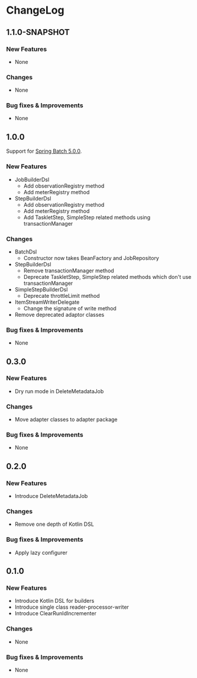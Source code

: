 # ChangeLog

## 1.1.0-SNAPSHOT

### New Features

- None

### Changes

- None

### Bug fixes & Improvements

- None

## 1.0.0

Support for [Spring Batch 5.0.0](https://github.com/spring-projects/spring-batch/releases/tag/v5.0.0).

### New Features

- JobBuilderDsl
    - Add observationRegistry method
    - Add meterRegistry method
- StepBuilderDsl
    - Add observationRegistry method
    - Add meterRegistry method
    - Add TaskletStep, SimpleStep related methods using transactionManager

### Changes

- BatchDsl
    - Constructor now takes BeanFactory and JobRepository
- StepBuilderDsl
    - Remove transactionManager method
    - Deprecate TaskletStep, SimpleStep related methods which don't use transactionManager
- SimpleStepBuilderDsl
    - Deprecate throttleLimit method
- ItemStreamWriterDelegate
    - Change the signature of write method
- Remove deprecated adaptor classes

### Bug fixes & Improvements

- None

## 0.3.0

### New Features

- Dry run mode in DeleteMetadataJob

### Changes

- Move adapter classes to adapter package

### Bug fixes & Improvements

- None

## 0.2.0

### New Features

- Introduce DeleteMetadataJob

### Changes

- Remove one depth of Kotlin DSL

### Bug fixes & Improvements

- Apply lazy configurer

## 0.1.0

### New Features

- Introduce Kotlin DSL for builders
- Introduce single class reader-processor-writer
- Introduce ClearRunIdIncrementer

### Changes

- None

### Bug fixes & Improvements

- None
